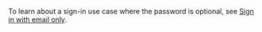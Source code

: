 To learn about a sign-in use case where the password is optional, see [Sign in with email only](/docs/guides/pwd-optional-sign-in-email/aspnet/main/).
